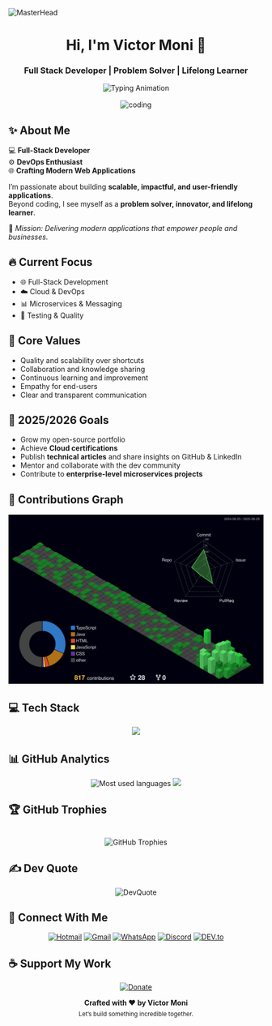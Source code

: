 ![MasterHead](https://github.com/Unik69420/Unik69420/blob/main/mario%20banner%20for%20github%20profile%20readme.gif?raw=true)

<h1 align="center">Hi, I'm Victor Moni 👋</h2>
<h3 align="center">Full Stack Developer | Problem Solver | Lifelong Learner</h3>

<div align="center">
  <img src="https://readme-typing-svg.demolab.com?font=Fira+Code&weight=500&size=24&pause=1000&color=FFFFFF&center=true&vCenter=true&width=500&lines=Empowering+people+through+code.;Building+amazing+things+%F0%9F%9A%80;Crafting+impactful+solutions." alt="Typing Animation" />
</div>

<div align=center>
  
<img align="center" 
     alt="coding" 
     width="300" 
     src="https://i.pinimg.com/originals/e8/f4/53/e8f453469a3ec97ecd354df465d73913.gif">
     
</div>

## ✨ About Me  

💻 **Full-Stack Developer** <br/>
⚙️ **DevOps Enthusiast** <br/>
🌐 **Crafting Modern Web Applications** 

I’m passionate about building **scalable, impactful, and user-friendly applications**.  
Beyond coding, I see myself as a **problem solver, innovator, and lifelong learner**.  

🚀 *Mission: Delivering modern applications that empower people and businesses.*  

## 🔥 Current Focus  

- 🌐 Full-Stack Development
- ☁️ Cloud & DevOps 
- 📊 Microservices & Messaging
- 🧪 Testing & Quality

## 🌟 Core Values  

- Quality and scalability over shortcuts  
- Collaboration and knowledge sharing  
- Continuous learning and improvement  
- Empathy for end-users  
- Clear and transparent communication   

## 🎯 2025/2026 Goals  

-  Grow my open-source portfolio
-  Achieve **Cloud certifications**  
-  Publish **technical articles** and share insights on GitHub & LinkedIn  
-  Mentor and collaborate with the dev community  
-  Contribute to **enterprise-level microservices projects**  

## 🌱 Contributions Graph

![Status](./profile-3d-contrib/profile-night-green.svg)

## 💻 Tech Stack

  <div align="center">
      <img src="https://skillicons.dev/icons?i=git,vscode,javascript,typescript,html,css,react,next,angular,tailwind,sass,bootstrap,materialui,vite,spring,docker,kubernetes,github,githubactions,figma,postman,linux,heroku,vercel,mysql,postgres,mongodb,kafka,jenkins,idea" />
    <br />
  </div>

## 📊 GitHub Analytics

<div align="center">

  <img src="https://github-readme-stats.vercel.app/api/top-langs/?username=victormoni&layout=compact&hide_border=true&theme=dark&card_width=400&cache_seconds=600" alt="Most used languages" />
  <img src="https://nirzak-streak-stats.vercel.app/?user=victormoni&theme=dark&hide_border=true&layout=compact&bg_color=90,0d111700,fff&cache_seconds=600"><br/>
</div>

## 🏆 GitHub Trophies

<br/>

<div align="center">
    <picture>
      <source
        media="(max-width: 600px)"
        srcset="https://github-trophies.vercel.app/?username=victormoni&theme=onedark&no-frame=true&row=2&column=4&margin-w=10&margin-h=10"
      />
      <img
        alt="GitHub Trophies"
        src="https://github-trophies.vercel.app/?username=victormoni&theme=onedark&no-frame=true&row=1&column=8&margin-w=10&margin-h=10"
      />
    </picture>
</div>

## ✍️ Dev Quote

<div align="center">
  <picture>
    <source
      media="(max-width: 600px)"
      srcset="https://quotes-github-readme.vercel.app/api?type=vertical&theme=dark&heigth=400"
    />
    <img
      alt="DevQuote"
      src="https://quotes-github-readme.vercel.app/api?type=horizontal&theme=dark&height=auto"
    />
  </picture>
</div>

## 📱 Connect With Me

<div align="center">
  
[![Hotmail](https://img.shields.io/badge/Hotmail-0078D4?style=for-the-badge&logo=microsoftoutlook&logoColor=white)](mailto:victor-moni@hotmail.com)
[![Gmail](https://img.shields.io/badge/Gmail-D14836?style=for-the-badge&logo=gmail&logoColor=white)](mailto:vabmoni@gmail.com)
[![WhatsApp](https://img.shields.io/badge/WhatsApp-25D366?style=for-the-badge&logo=whatsapp&logoColor=white)](https://wa.me/5511943936479)
[![Discord](https://img.shields.io/badge/Discord-5865F2?style=for-the-badge&logo=discord&logoColor=white)](https://discordapp.com/users/victormoni)
[![DEV.to](https://img.shields.io/badge/DEV.to-0A0A0A?style=for-the-badge&logo=dev.to&logoColor=white)](https://dev.to/victormoni)

</div>

## ☕ Support My Work

<div align="center">
  
[![Donate](https://img.shields.io/badge/Donate-PayPal-0070BA?logo=paypal&logoColor=white&style=for-the-badge)](https://www.paypal.com/donate/?hosted_button_id=QJJB8GFA7QGYW)

</div>

<div align="center">
  <b>Crafted with ❤️ by Victor Moni</b><br/>
  <sub>Let’s build something incredible together.</sub>
</div>
